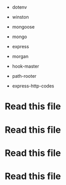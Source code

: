 # 

   - dotenv
   - winston
   - mongoose
   - mongo
   - express
   - morgan
   
   - hook-master
   - path-rooter
   - express-http-codes



# Read this file
# Read this file
# Read this file
# Read this file
